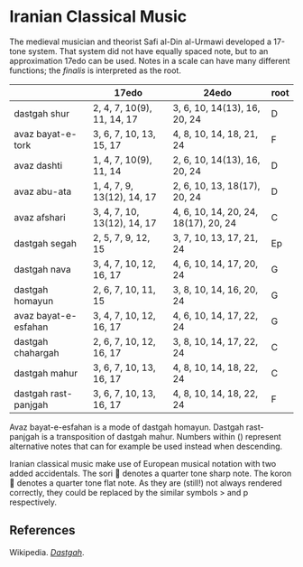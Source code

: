 # Iranian Classical Music

The medieval musician and theorist Safi al-Din al-Urmawi developed a 17-tone system.
That system did not have equally spaced note, but to an approximation 17edo can be used.
Notes in a scale can have many different functions; the *finalis* is interpreted as the root.

|      | 17edo | 24edo | root |
|------|-------|-------|------|
|dastgah shur | 2, 4, 7, 10(9), 11, 14, 17 | 3, 6, 10, 14(13), 16, 20, 24 | D |
|avaz bayat-e-tork | 3, 6, 7, 10, 13, 15, 17 | 4, 8, 10, 14, 18, 21, 24 | F |
|avaz dashti | 1, 4, 7, 10(9), 11, 14 | 2, 6, 10, 14(13), 16, 20, 24 | D |
|avaz abu-ata | 1, 4, 7, 9, 13(12), 14, 17 | 2, 6, 10, 13, 18(17), 20, 24 | D |
|avaz afshari | 3, 4, 7, 10, 13(12), 14, 17 | 4, 6, 10, 14, 20, 24, 18(17), 20, 24 | C |
|dastgah segah | 2, 5, 7, 9, 12, 15 | 3, 7, 10, 13, 17, 21, 24 | Ep |
|dastgah nava | 3, 4, 7, 10, 12, 16, 17 | 4, 6, 10, 14, 17, 20, 24 | G |
|dastgah homayun | 2, 6, 7, 10, 11, 15 | 3, 8, 10, 14, 16, 20, 24 | G |
|avaz bayat-e-esfahan| 3, 4, 7, 10, 12, 16, 17 | 4, 6, 10, 14, 17, 22, 24 | G |
|dastgah chahargah | 2, 6, 7, 10, 12, 16, 17 | 3, 8, 10, 14, 17, 22, 24 | C |
|dastgah mahur | 3, 6, 7, 10, 13, 16, 17 | 4, 8, 10, 14, 18, 22, 24 | C |
|dastgah rast-panjgah | 3, 6, 7, 10, 13, 16, 17  | 4, 8, 10, 14, 18, 22, 24 | F |

Avaz bayat-e-esfahan is a mode of dastgah homayun.
Dastgah rast-panjgah is a transposition of dastgah mahur.
Numbers within () represent alternative notes that can for example be used instead when descending.

Iranian classical music make use of European musical notation with two added accidentals.
The sori &#x1D1E9; denotes a quarter tone sharp note.
The koron &#x1D1EA; denotes a quarter tone flat note.
As they are (still!) not always rendered correctly, they could be replaced by the similar symbols > and p respectively.

## References
Wikipedia. *[Dastgah](https://en.wikipedia.org/w/index.php?title=Dastg%C4%81h&oldid=1200011284)*.
